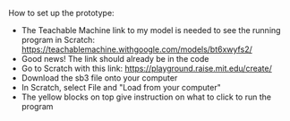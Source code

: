 How to set up the prototype:

- The Teachable Machine link to my model is needed to see the running program in Scratch:
  https://teachablemachine.withgoogle.com/models/bt6xwyfs2/
- Good news! The link should already be in the code
- Go to Scratch with this link:
  https://playground.raise.mit.edu/create/
- Download the sb3 file onto your computer
- In Scratch, select File and "Load from your computer"
- The yellow blocks on top give instruction on what to click to run the program
